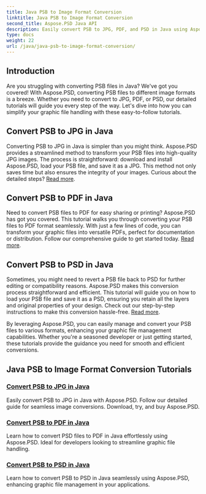 ```yaml
---
title: Java PSB to Image Format Conversion
linktitle: Java PSB to Image Format Conversion
second_title: Aspose.PSD Java API
description: Easily convert PSB to JPG, PDF, and PSD in Java using Aspose.PSD. Follow our tutorials for seamless image conversions and enhance your projects.
type: docs
weight: 22
url: /java/java-psb-to-image-format-conversion/
---
```

## Introduction
Are you struggling with converting PSB files in Java? We've got you covered! With Aspose.PSD, converting PSB files to different image formats is a breeze. Whether you need to convert to JPG, PDF, or PSD, our detailed tutorials will guide you every step of the way. Let's dive into how you can simplify your graphic file handling with these easy-to-follow tutorials.

## Convert PSB to JPG in Java

Converting PSB to JPG in Java is simpler than you might think. Aspose.PSD provides a streamlined method to transform your PSB files into high-quality JPG images. The process is straightforward: download and install Aspose.PSD, load your PSB file, and save it as a JPG. This method not only saves time but also ensures the integrity of your images. Curious about the detailed steps? [Read more](./convert-psb-to-jpg-java/).

## Convert PSB to PDF in Java

Need to convert PSB files to PDF for easy sharing or printing? Aspose.PSD has got you covered. This tutorial walks you through converting your PSB files to PDF format seamlessly. With just a few lines of code, you can transform your graphic files into versatile PDFs, perfect for documentation or distribution. Follow our comprehensive guide to get started today. [Read more](./convert-psb-to-pdf-java/).

## Convert PSB to PSD in Java

Sometimes, you might need to revert a PSB file back to PSD for further editing or compatibility reasons. Aspose.PSD makes this conversion process straightforward and efficient. This tutorial will guide you on how to load your PSB file and save it as a PSD, ensuring you retain all the layers and original properties of your design. Check out our step-by-step instructions to make this conversion hassle-free. [Read more](./convert-psb-to-psd-java/).

By leveraging Aspose.PSD, you can easily manage and convert your PSB files to various formats, enhancing your graphic file management capabilities. Whether you're a seasoned developer or just getting started, these tutorials provide the guidance you need for smooth and efficient conversions.

## Java PSB to Image Format Conversion Tutorials
### [Convert PSB to JPG in Java](./convert-psb-to-jpg-java/)
Easily convert PSB to JPG in Java with Aspose.PSD. Follow our detailed guide for seamless image conversions. Download, try, and buy Aspose.PSD.
### [Convert PSB to PDF in Java](./convert-psb-to-pdf-java/)
Learn how to convert PSD files to PDF in Java effortlessly using Aspose.PSD. Ideal for developers looking to streamline graphic file handling.
### [Convert PSB to PSD in Java](./convert-psb-to-psd-java/)
Learn how to convert PSB to PSD in Java seamlessly using Aspose.PSD, enhancing graphic file management in your applications.